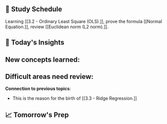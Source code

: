 ## 📖 Study Schedule

Learning [[3.2 - Ordinary Least Square (OLS).]], prove the formula [[Normal Equation.]], review [[Euclidean norm (L2 norm).]].
## 🤔 Today's Insights

**New concepts learned**:
- 

**Difficult areas need review**:
- 

**Connection to previous topics**:
- This is the reason for the birth of [[3.3 - Ridge Regression.]]

## 📈 Tomorrow's Prep

